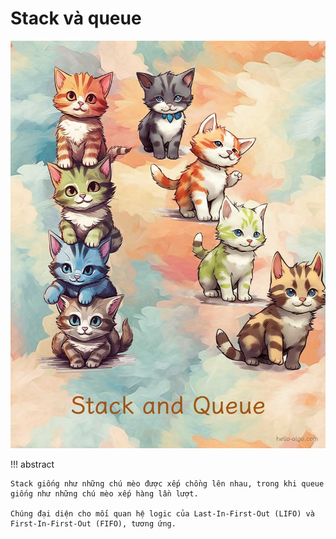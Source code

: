 # Stack và queue

![Stack và queue](../assets/covers/chapter_stack_and_queue.jpg)

!!! abstract

    Stack giống như những chú mèo được xếp chồng lên nhau, trong khi queue giống như những chú mèo xếp hàng lần lượt.
    
    Chúng đại diện cho mối quan hệ logic của Last-In-First-Out (LIFO) và First-In-First-Out (FIFO), tương ứng.
